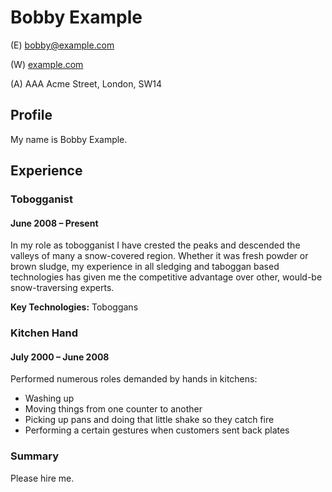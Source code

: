 # Bobby Example

(E) bobby@example.com

(W) [example.com](https://example.com)

(A) AAA Acme Street, London, SW14

## Profile

My name is Bobby Example.

## Experience
### Tobogganist
#### June 2008 – Present

In my role as tobogganist I have crested the peaks and descended the valleys of many a snow-covered region. Whether it
was fresh powder or brown sludge, my experience in all sledging and taboggan based technologies has given me the 
competitive advantage over other, would-be snow-traversing experts.  

**Key Technologies:** Toboggans

### Kitchen Hand
#### July 2000 – June 2008

Performed numerous roles demanded by hands in kitchens:

* Washing up
* Moving things from one counter to another
* Picking up pans and doing that little shake so they catch fire
* Performing a certain gestures when customers sent back plates

### Summary

Please hire me.
